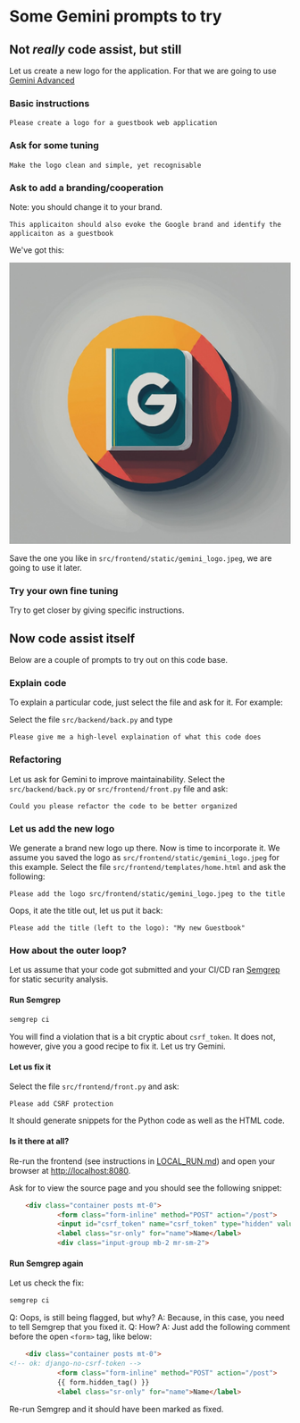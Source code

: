 # Some Gemini prompts to try

## Not *really* code assist, but still

Let us create a new logo for the application.
For that we are going to use [Gemini Advanced](https://gemini.google.com/)

### Basic instructions

```text
Please create a logo for a guestbook web application
```

### Ask for some tuning

```text
Make the logo clean and simple, yet recognisable
```

### Ask to add a branding/cooperation

Note: you should change it to your brand.

```text
This applicaiton should also evoke the Google brand and identify the applicaiton as a guestbook
```

We've got this:

![gemini_logo](./src/frontend/static/gemini_logo.jpeg)

Save the one you like in ``src/frontend/static/gemini_logo.jpeg``, we are going to use it later.


### Try your own fine tuning

Try to get closer by giving specific instructions.

## Now code assist itself

Below are a couple of prompts to try out on this code base.

### Explain code

To explain a particular code, just select the file and ask for it. For example:

Select the file ``src/backend/back.py`` and type

```text
Please give me a high-level explaination of what this code does
```

### Refactoring

Let us ask for Gemini to improve maintainability. Select the ``src/backend/back.py`` or ``src/frontend/front.py`` file and ask:

```text
Could you please refactor the code to be better organized
```

### Let us add the new logo

We generate a brand new logo up there. 
Now is time to incorporate it.
We assume you saved the logo as ``src/frontend/static/gemini_logo.jpeg`` for this example.
Select the file ``src/frontend/templates/home.html`` and ask the following:

```text
Please add the logo src/frontend/static/gemini_logo.jpeg to the title
```

Oops, it ate the title out, let us put it back:

```text
Please add the title (left to the logo): "My new Guestbook"
```

### How about the outer loop?

Let us assume that your code got submitted and your CI/CD ran [Semgrep](https://semgrep.dev/) for static security analysis.

#### Run Semgrep

```bash
semgrep ci
```

You will find a violation that is a bit cryptic about ``csrf_token``.
It does not, however, give you a good recipe to fix it. 
Let us try Gemini.

#### Let us fix it

Select the file ``src/frontend/front.py`` and ask:

```text
Please add CSRF protection
```

It should generate snippets for the Python code as well as the HTML code.

#### Is it there at all?

Re-run the frontend (see instructions in [LOCAL_RUN.md](./LOCAL_RUN.md)) and open your browser at [http://localhost:8080](http://localhost:8080).

Ask for to view the source page and you should see the following snippet:

```html
    <div class="container posts mt-0">
            <form class="form-inline" method="POST" action="/post">
            <input id="csrf_token" name="csrf_token" type="hidden" value="IjMwNWI0NzIxZmU2MTRiOWMyMGY1NTE4YWQzNmRmNzhmM2FmNzE5YTki.ZlXAsA.uIenYsnVxq7KGzBCnZlguZYtFHw">
            <label class="sr-only" for="name">Name</label>
            <div class="input-group mb-2 mr-sm-2">
```

#### Run Semgrep again

Let us check the fix:

```bash
semgrep ci
```

Q: Oops, is still being flagged, but why? 
A: Because, in this case, you need to tell Semgrep that you fixed it.
Q: How?
A: Just add the following comment before the open `<form>` tag, like below:

```html
    <div class="container posts mt-0">
<!-- ok: django-no-csrf-token -->
            <form class="form-inline" method="POST" action="/post">
            {{ form.hidden_tag() }}
            <label class="sr-only" for="name">Name</label>

```

Re-run Semgrep and it should have been marked as fixed.
